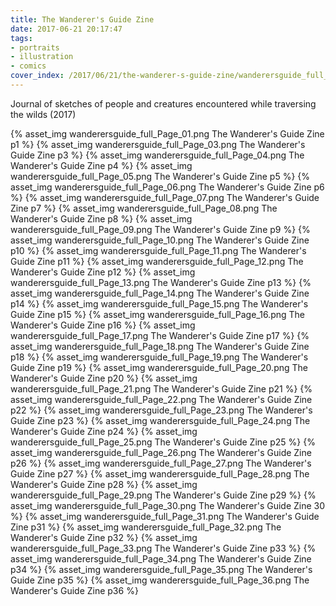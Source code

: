 ```yaml
---
title: The Wanderer's Guide Zine
date: 2017-06-21 20:17:47
tags:
- portraits
- illustration
- comics
cover_index: /2017/06/21/the-wanderer-s-guide-zine/wanderersguide_full_cover_index.png
---
```

Journal of sketches of people and creatures encountered while traversing the wilds (2017)

{% asset_img wanderersguide_full_Page_01.png The Wanderer's Guide Zine p1 %}
{% asset_img wanderersguide_full_Page_03.png The Wanderer's Guide Zine p3 %}
{% asset_img wanderersguide_full_Page_04.png The Wanderer's Guide Zine p4 %}
{% asset_img wanderersguide_full_Page_05.png The Wanderer's Guide Zine p5 %}
{% asset_img wanderersguide_full_Page_06.png The Wanderer's Guide Zine p6 %}
{% asset_img wanderersguide_full_Page_07.png The Wanderer's Guide Zine p7 %}
{% asset_img wanderersguide_full_Page_08.png The Wanderer's Guide Zine p8 %}
{% asset_img wanderersguide_full_Page_09.png The Wanderer's Guide Zine p9 %}
{% asset_img wanderersguide_full_Page_10.png The Wanderer's Guide Zine p10 %}
{% asset_img wanderersguide_full_Page_11.png The Wanderer's Guide Zine p11 %}
{% asset_img wanderersguide_full_Page_12.png The Wanderer's Guide Zine p12 %}
{% asset_img wanderersguide_full_Page_13.png The Wanderer's Guide Zine p13 %}
{% asset_img wanderersguide_full_Page_14.png The Wanderer's Guide Zine p14 %}
{% asset_img wanderersguide_full_Page_15.png The Wanderer's Guide Zine p15 %}
{% asset_img wanderersguide_full_Page_16.png The Wanderer's Guide Zine p16 %}
{% asset_img wanderersguide_full_Page_17.png The Wanderer's Guide Zine p17 %}
{% asset_img wanderersguide_full_Page_18.png The Wanderer's Guide Zine p18 %}
{% asset_img wanderersguide_full_Page_19.png The Wanderer's Guide Zine p19 %}
{% asset_img wanderersguide_full_Page_20.png The Wanderer's Guide Zine p20 %}
{% asset_img wanderersguide_full_Page_21.png The Wanderer's Guide Zine p21 %}
{% asset_img wanderersguide_full_Page_22.png The Wanderer's Guide Zine p22 %}
{% asset_img wanderersguide_full_Page_23.png The Wanderer's Guide Zine p23 %}
{% asset_img wanderersguide_full_Page_24.png The Wanderer's Guide Zine p24 %}
{% asset_img wanderersguide_full_Page_25.png The Wanderer's Guide Zine p25 %}
{% asset_img wanderersguide_full_Page_26.png The Wanderer's Guide Zine p26 %}
{% asset_img wanderersguide_full_Page_27.png The Wanderer's Guide Zine p27 %}
{% asset_img wanderersguide_full_Page_28.png The Wanderer's Guide Zine p28 %}
{% asset_img wanderersguide_full_Page_29.png The Wanderer's Guide Zine p29 %}
{% asset_img wanderersguide_full_Page_30.png The Wanderer's Guide Zine 30 %}
{% asset_img wanderersguide_full_Page_31.png The Wanderer's Guide Zine p31 %}
{% asset_img wanderersguide_full_Page_32.png The Wanderer's Guide Zine p32 %}
{% asset_img wanderersguide_full_Page_33.png The Wanderer's Guide Zine p33 %}
{% asset_img wanderersguide_full_Page_34.png The Wanderer's Guide Zine p34 %}
{% asset_img wanderersguide_full_Page_35.png The Wanderer's Guide Zine p35 %}
{% asset_img wanderersguide_full_Page_36.png The Wanderer's Guide Zine p36 %}
